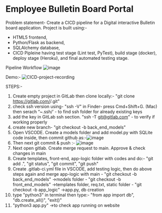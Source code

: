 # Employee Bulletin Board Portal

Problem statement- Create a CICD pipeline for a Digital interactive Bulletin board application. 
Project is built using:-  
- HTML5 frontend, 
- Python/Flask as backend, 
- SQLAlchemy database, 
- CICD Pipleine having test stage (Lint test, PyTest), build stage (docker), deploy stage (Heroku), and final automated testing stage.

Pipeline Workflow
![image](https://user-images.githubusercontent.com/64662114/150958510-81b46b85-9d92-45a7-991b-8b421c907dab.png)

Demo:-
![CICD-project-recording](https://user-images.githubusercontent.com/64662114/150960128-fa31809c-f078-478b-b580-2bd8c2921272.gif)

STEPS:-
  1. Create empty project in GitLab then clone locally:- 
    "git clone https://gitlab.com/<repo-name>/<prj-name>.git"
  2. check ssh version using-   "ssh -V"
  in Finder- press Cmd+Shift+G. (Mac)	then serach “~.ssh/’	- to find ssh folder for already existing keys
  3. add the key in GitLab ssh section.
      "ssh -T git@gitlab.com"		- to verify if working properly
  4. create new branch- "git checkout -b back_end_models"
  5. Open VSCODE. Create a models folder and add model.py with SQLite code inside, then commit github as:-![image](https://user-images.githubusercontent.com/64662114/150961479-6afd6440-508c-4748-be1e-61e70fe5f13c.png)
  6. Then next git commit & push :-
 ![image](https://user-images.githubusercontent.com/64662114/150961595-2b9bfcb9-37c0-40a0-b3b0-2800fa43e98c.png)
  7. Next open gitlab. Create merge request to main. Approve & check changes in main
  8. Create templates, front-end, app-logic folder with codes and do:-
      "git add .", "git status", "git commit", "git push"
  9. Create .gitlab-ci.yml  file in VSCODE, add testing logic, then do above steps again and merge app-logic with main
    - "git checkout -b back_end_models"			->models folder
    - "git  checkout -b front_end_models"		->templates folder, req.txt, static folder
    - "git checkout -b app_logic"			->app.py, db creation
  10. type "python3" in terminal then type:- "from app import db", "db.create_all()", "exit()"
  11. "python3 app.py"			->to check app running on website
